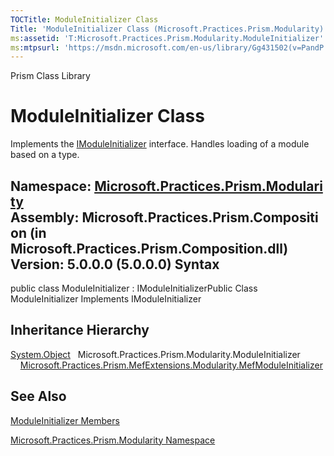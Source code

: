 ```yaml
---
TOCTitle: ModuleInitializer Class
Title: 'ModuleInitializer Class (Microsoft.Practices.Prism.Modularity)'
ms:assetid: 'T:Microsoft.Practices.Prism.Modularity.ModuleInitializer'
ms:mtpsurl: 'https://msdn.microsoft.com/en-us/library/Gg431502(v=PandP.50)'
---
```


Prism Class Library

ModuleInitializer Class
=======================

Implements the [IModuleInitializer](https://msdn.microsoft.com/t:microsoft.practices.prism.modularity.imoduleinitializer) interface. Handles loading of a module based on a type.

**Namespace:** [Microsoft.Practices.Prism.Modularity](https://msdn.microsoft.com/n:microsoft.practices.prism.modularity)
**Assembly:** Microsoft.Practices.Prism.Composition (in Microsoft.Practices.Prism.Composition.dll) Version: 5.0.0.0 (5.0.0.0)
Syntax
------

<span id="syntaxToggle"></span>public class ModuleInitializer : IModuleInitializerPublic Class ModuleInitializer Implements IModuleInitializer

Inheritance Hierarchy
---------------------

<span id="familyToggle"></span>[System.Object](http://msdn2.microsoft.com/en-us/library/e5kfa45b)
  Microsoft.Practices.Prism.Modularity.ModuleInitializer
    [Microsoft.Practices.Prism.MefExtensions.Modularity.MefModuleInitializer](https://msdn.microsoft.com/t:microsoft.practices.prism.mefextensions.modularity.mefmoduleinitializer)

See Also
--------


[ModuleInitializer Members](https://msdn.microsoft.com/allmembers.t:microsoft.practices.prism.modularity.moduleinitializer)

[Microsoft.Practices.Prism.Modularity Namespace](https://msdn.microsoft.com/n:microsoft.practices.prism.modularity)
